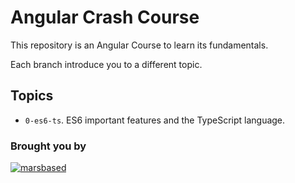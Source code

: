 # Angular Crash Course

This repository is an Angular Course to learn its fundamentals.

Each branch introduce you to a different topic.

## Topics

- `0-es6-ts`. ES6 important features and the TypeScript language.

### Brought you by

[![marsbased](https://marsbased.com/assets/marsbased-readme.svg)](https://marsbased.com)
